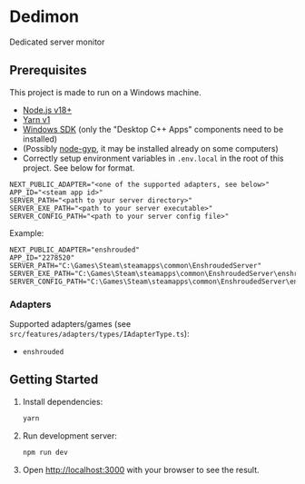 # Dedimon

Dedicated server monitor

## Prerequisites

This project is made to run on a Windows machine.

- [Node.js v18+](https://nodejs.org)
- [Yarn v1](https://classic.yarnpkg.com)
- [Windows SDK](https://developer.microsoft.com/en-us/windows/downloads/windows-10-sdk/) (only the "Desktop C++ Apps" components need to be installed)
- (Possibly [node-gyp](https://github.com/nodejs/node-gyp), it may be installed already on some computers)
- Correctly setup environment variables in `.env.local` in the root of this project. See below for format.

```dotenv
NEXT_PUBLIC_ADAPTER="<one of the supported adapters, see below>"
APP_ID="<steam app id>"
SERVER_PATH="<path to your server directory>"
SERVER_EXE_PATH="<path to your server executable>"
SERVER_CONFIG_PATH="<path to your server config file>"
```

Example:

```dotenv
NEXT_PUBLIC_ADAPTER="enshrouded"
APP_ID="2278520"
SERVER_PATH="C:\Games\Steam\steamapps\common\EnshroudedServer"
SERVER_EXE_PATH="C:\Games\Steam\steamapps\common\EnshroudedServer\enshrouded_server.exe"
SERVER_CONFIG_PATH="C:\Games\Steam\steamapps\common\EnshroudedServer\enshrouded_server.json"
```

### Adapters

Supported adapters/games (see `src/features/adapters/types/IAdapterType.ts`):

- `enshrouded`

## Getting Started

1. Install dependencies:
   ```bash
   yarn
   ```
2. Run development server:
   ```bash
   npm run dev
   ```
3. Open [http://localhost:3000](http://localhost:3000) with your browser to see the result.
